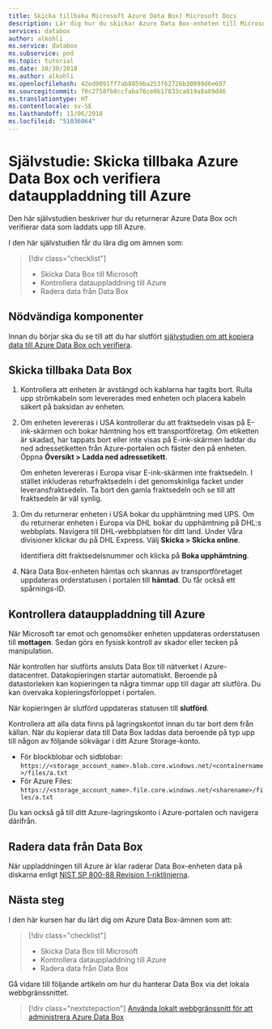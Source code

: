 ```yaml
---
title: Skicka tillbaka Microsoft Azure Data Box| Microsoft Docs
description: Lär dig hur du skickar Azure Data Box-enheten till Microsoft
services: databox
author: alkohli
ms.service: databox
ms.subservice: pod
ms.topic: tutorial
ms.date: 10/30/2018
ms.author: alkohli
ms.openlocfilehash: 42ed9091ff7ab8059ba253f62726b30899d6e697
ms.sourcegitcommit: f0c2758fb8ccfaba76ce0b17833ca019a8a09d46
ms.translationtype: HT
ms.contentlocale: sv-SE
ms.lasthandoff: 11/06/2018
ms.locfileid: "51036064"
---
```

# <a name="tutorial-return-azure-data-box-and-verify-data-upload-to-azure"></a>Självstudie: Skicka tillbaka Azure Data Box och verifiera datauppladdning till Azure

Den här självstudien beskriver hur du returnerar Azure Data Box och verifierar data som laddats upp till Azure.

I den här självstudien får du lära dig om ämnen som:

> [!div class="checklist"]
> * Skicka Data Box till Microsoft
> * Kontrollera datauppladdning till Azure
> * Radera data från Data Box

## <a name="prerequisites"></a>Nödvändiga komponenter

Innan du börjar ska du se till att du har slutfört [självstudien om att kopiera data till Azure Data Box och verifiera](data-box-deploy-copy-data.md).

## <a name="ship-data-box-back"></a>Skicka tillbaka Data Box

1. Kontrollera att enheten är avstängd och kablarna har tagits bort. Rulla upp strömkabeln som levererades med enheten och placera kabeln säkert på baksidan av enheten.
2. Om enheten levereras i USA kontrollerar du att fraktsedeln visas på E-ink-skärmen och bokar hämtning hos ett transportföretag. Om etiketten är skadad, har tappats bort eller inte visas på E-ink-skärmen laddar du ned adressetiketten från Azure-portalen och fäster den på enheten. Öppna **Översikt > Ladda ned adressetikett**. 

    Om enheten levereras i Europa visar E-ink-skärmen inte fraktsedeln. I stället inkluderas returfraktsedeln i det genomskinliga facket under leveransfraktsedeln. Ta bort den gamla fraktsedeln och se till att fraktsedeln är väl synlig.
    
3. Om du returnerar enheten i USA bokar du upphämtning med UPS. Om du returnerar enheten i Europa via DHL bokar du upphämtning på DHL:s webbplats. Navigera till DHL-webbplatsen för ditt land. Under Våra divisioner klickar du på DHL Express. Välj **Skicka > Skicka online**. 

    Identifiera ditt fraktsedelsnummer och klicka på **Boka upphämtning**.

4. Nära Data Box-enheten hämtas och skannas av transportföretaget uppdateras orderstatusen i portalen till **hämtad**. Du får också ett spårnings-ID.

## <a name="verify-data-upload-to-azure"></a>Kontrollera datauppladdning till Azure

När Microsoft tar emot och genomsöker enheten uppdateras orderstatusen till **mottagen**. Sedan görs en fysisk kontroll av skador eller tecken på manipulation. 

När kontrollen har slutförts ansluts Data Box till nätverket i Azure-datacentret. Datakopieringen startar automatiskt. Beroende på datastorleken kan kopieringen ta några timmar upp till dagar att slutföra. Du kan övervaka kopieringsförloppet i portalen.

När kopieringen är slutförd uppdateras statusen till **slutförd**.

Kontrollera att alla data finns på lagringskontot innan du tar bort dem från källan. När du kopierar data till Data Box laddas data beroende på typ upp till någon av följande sökvägar i ditt Azure Storage-konto.

- För blockblobar och sidblobar: `https://<storage_account_name>.blob.core.windows.net/<containername>/files/a.txt`
- För Azure Files: `https://<storage_account_name>.file.core.windows.net/<sharename>/files/a.txt`

Du kan också gå till ditt Azure-lagringskonto i Azure-portalen och navigera därifrån.

## <a name="erasure-of-data-from-data-box"></a>Radera data från Data Box
 
När uppladdningen till Azure är klar raderar Data Box-enheten data på diskarna enligt [NIST SP 800-88 Revision 1-riktlinjerna](https://csrc.nist.gov/News/2014/Released-SP-800-88-Revision-1,-Guidelines-for-Medi). 

## <a name="next-steps"></a>Nästa steg

I den här kursen har du lärt dig om Azure Data Box-ämnen som att:

> [!div class="checklist"]
> * Skicka Data Box till Microsoft
> * Kontrollera datauppladdning till Azure
> * Radera data från Data Box

Gå vidare till följande artikeln om hur du hanterar Data Box via det lokala webbgränssnittet.

> [!div class="nextstepaction"]
> [Använda lokalt webbgränssnitt för att administrera Azure Data Box](./data-box-local-web-ui-admin.md)


